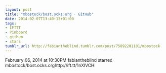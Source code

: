 ```yaml
---
layout: post
title: "mbostock/bost.ocks.org · GitHub"
date: 2014-02-07T13:40:13+01:00
tags:
- IFTTT
- Pinboard
- github
- stars
tumblr_url: http://fabiantheblind.tumblr.com/post/75892281101/mbostock-bost-ocks-org-github
---
```

February 06, 2014 at 10:30PM
fabiantheblind starred mbostock/bost.ocks.orghttp://ift.tt/1nXIVCH
